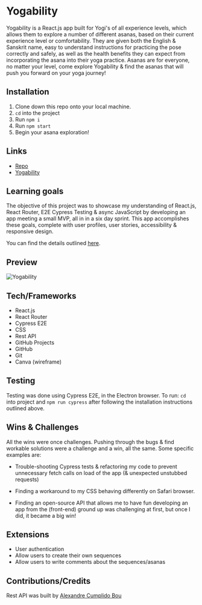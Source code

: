 # Yogability

Yogability is a React.js app built for Yogi's of all experience levels, which allows them to explore a number of different asanas, based on their current experience level or comfortability. They are given both the English & Sanskrit name, easy to understand instructions for practicing the pose correctly and safely, as well as the health benefits they can expect from incorporating the asana into their yoga practice. Asanas are for everyone, no matter your level, come explore Yogability & find the asanas that will push you forward on your yoga journey!

## Installation

1. Clone down this repo onto your local machine.
2. `cd` into the project
3. Run `npm i`
4. Run `npm start`
5. Begin your asana exploration!

## Links

- [Repo](https://github.com/andreasorensen/yoga-builder.git)
- [Yogability](https://yogability.vercel.app/)

## Learning goals

The objective of this project was to showcase my understanding of React.js, React Router, E2E Cypress Testing & async JavaScript by developing an app meeting a small MVP, all in in a six day sprint. This app accomplishes these goals, complete with user profiles, user stories, accessibility & responsive design.

You can find the details outlined [here](https://frontend.turing.edu/projects/module-3/showcase.html).

## Preview

![Yogability](https://user-images.githubusercontent.com/125161431/258567038-ea7aeea3-4834-44b6-b97f-48f97695b40b.gif)

## Tech/Frameworks

- React.js
- React Router
- Cypress E2E
- CSS
- Rest API
- GitHub Projects
- GitHub
- Git
- Canva (wireframe)

## Testing

Testing was done using Cypress E2E, in the Electron browser. 
To run: `cd` into project and `npm run cypress` after following the installation instructions outlined above.

## Wins & Challenges

All the wins were once challenges. Pushing through the bugs & find workable solutions were a challenge and a win, all the same. Some specific examples are: 

- Trouble-shooting Cypress tests & refactoring my code to prevent unnecessary fetch calls on load of the app (& unexpected unstubbed requests)

- Finding a workaround to my CSS behaving differently on Safari browser.

- Finding an open-source API that allows me to have fun developing an app from the (front-end) ground up was challenging at first, but once I did, it became a big win!

## Extensions

- User authentication 
- Allow users to create their own sequences
- Allow users to write comments about the sequences/asanas 

## Contributions/Credits

Rest API was built by [Alexandre Cumplido Bou](https://github.com/alexcumplido/yoga-api.git)
